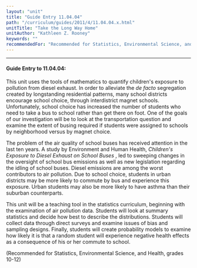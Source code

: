 ```yaml
---
layout: "unit"
title: "Guide Entry 11.04.04"
path: "/curriculum/guides/2011/4/11.04.04.x.html"
unitTitle: "Take the Long Way Home"
unitAuthor: "Kathleen Z. Rooney"
keywords: ""
recommendedFor: "Recommended for Statistics, Environmental Science, and Health, grades 10-12"
---
```

<body>
<hr/>
 <h4>
  Guide Entry to 11.04.04:
 </h4>
 <p>
  This unit uses the tools of mathematics to quantify children's exposure to pollution from diesel exhaust. In order to alleviate the
  <i>
   de facto
  </i>
  segregation created by longstanding residential patterns, many school districts encourage school choice, through interdistrict magnet schools. Unfortunately, school choice has increased the number of students who need to take a bus to school rather than get there on foot. One of the goals of our investigation will be to look at the transportation question and examine the extent of busing required if students were assigned to schools by neighborhood versus by magnet choice.
 </p>
<p>
  The problem of the air quality of school buses has received attention in the last ten years. A study by Environment and Human Health,
  <i>
   Children's Exposure to Diesel Exhaust on School Buses
  </i>
  , led to sweeping changes in the oversight of school bus emissions as well as new legislation regarding the idling of school buses. Diesel emissions are among the worst contributors to air pollution. Due to school choice, students in urban districts may be more likely to commute by bus and experience this exposure. Urban students may also be more likely to have asthma than their suburban counterparts.
 </p>
<p>
  This unit will be a teaching tool in the statistics curriculum, beginning with the examination of air pollution data. Students will look at summary statistics and decide how best to describe the distributions. Students will collect data through direct surveys and examine issues of bias and sampling designs. Finally, students will create probability models to examine how likely it is that a random student will experience negative health effects as a consequence of his or her commute to school.
 </p>
<p>
  (Recommended for Statistics, Environmental Science, and Health, grades 10-12)
 </p>


</body>